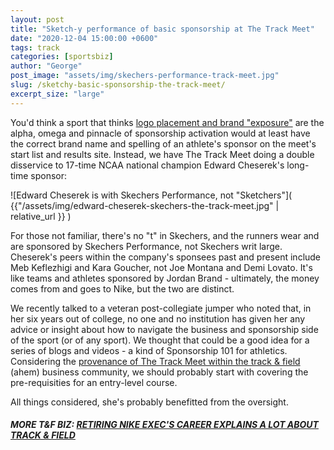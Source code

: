 ```yaml
---
layout: post
title: "Sketch-y performance of basic sponsorship at The Track Meet"
date: "2020-12-04 15:00:00 +0600"
tags: track
categories: [sportsbiz]
author: "George"
post_image: "assets/img/skechers-performance-track-meet.jpg"
slug: /sketchy-basic-sponsorship-the-track-meet/
excerpt_size: "large"
---
```


You'd think a sport that thinks [logo placement and brand "exposure"](https://nalathletics.com/blog/2020/09/21/retiring-nike-exec-career-explains-track-and-field) are the alpha, omega and pinnacle of sponsorship activation would at least have the correct brand name and spelling of an athlete's sponsor on the meet's start list and results site. Instead, we have The Track Meet doing a double disservice to 17-time NCAA national champion Edward Cheserek's long-time sponsor:

![Edward Cheserek is with Skechers Performance, not "Sketchers"]( {{"/assets/img/edward-cheserek-skechers-the-track-meet.jpg" | relative_url }} )

For those not familiar, there's no "t" in Skechers, and the runners wear and are sponsored by Skechers Performance, not Skechers writ large. Cheserek's peers within the company's sponsees past and present include Meb Keflezhigi and Kara Goucher, not Joe Montana and Demi Lovato. It's like teams and athletes sponsored by Jordan Brand - ultimately, the money comes from and goes to Nike, but the two are distinct.

We recently talked to a veteran post-collegiate jumper who noted that, in her six years out of college, no one and no institution has given her any advice or insight about how to navigate the business and sponsorship side of the sport (or of any sport). We thought that could be a good idea for a series of blogs and videos - a kind of Sponsorship 101 for athletics. Considering the [provenance of The Track Meet within the track & field](https://www.letsrun.com/news/2020/12/track-meet-preview-houlihan-centro-cheserek-dozens-more-studs-chase-olympic-standards/) (ahem) business community, we should probably start with covering the pre-requisities for an entry-level course.

All things considered, she's probably benefitted from the oversight.

##### MORE T&F BIZ: [RETIRING NIKE EXEC'S CAREER EXPLAINS A LOT ABOUT TRACK & FIELD](https://nalathletics.com/blog/2020/09/21/retiring-nike-exec-career-explains-track-and-field)
